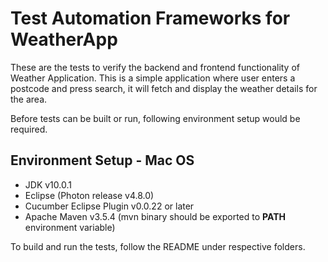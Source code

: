 # Test Automation Frameworks for WeatherApp

These are the tests to verify the backend and frontend functionality of Weather Application. This is a simple application where user enters a postcode and press search, it will fetch and display the weather details for the area.

Before tests can be built or run, following environment setup would be required.

## Environment Setup - Mac OS

* JDK v10.0.1
* Eclipse (Photon release v4.8.0)
* Cucumber Eclipse Plugin v0.0.22 or later
* Apache Maven v3.5.4 (mvn binary should be exported to **PATH** environment variable)
 

To build and run the tests, follow the README under respective folders.


 
